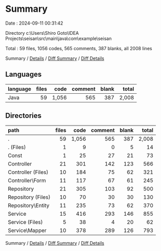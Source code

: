 # Summary

Date : 2024-09-11 00:31:42

Directory c:\\Users\\Shiro Goto\\IDEA Projects\\seisan\\src\\main\\java\\com\\example\\seisan

Total : 59 files,  1056 codes, 565 comments, 387 blanks, all 2008 lines

Summary / [Details](details.md) / [Diff Summary](diff.md) / [Diff Details](diff-details.md)

## Languages
| language | files | code | comment | blank | total |
| :--- | ---: | ---: | ---: | ---: | ---: |
| Java | 59 | 1,056 | 565 | 387 | 2,008 |

## Directories
| path | files | code | comment | blank | total |
| :--- | ---: | ---: | ---: | ---: | ---: |
| . | 59 | 1,056 | 565 | 387 | 2,008 |
| . (Files) | 1 | 9 | 0 | 5 | 14 |
| Const | 1 | 25 | 27 | 21 | 73 |
| Controller | 21 | 301 | 142 | 123 | 566 |
| Controller (Files) | 10 | 184 | 75 | 62 | 321 |
| Controller\\Form | 11 | 117 | 67 | 61 | 245 |
| Repository | 21 | 305 | 103 | 92 | 500 |
| Repository (Files) | 10 | 70 | 30 | 30 | 130 |
| Repository\\Entity | 11 | 235 | 73 | 62 | 370 |
| Service | 15 | 416 | 293 | 146 | 855 |
| Service (Files) | 5 | 38 | 4 | 20 | 62 |
| Service\\Mapper | 10 | 378 | 289 | 126 | 793 |

Summary / [Details](details.md) / [Diff Summary](diff.md) / [Diff Details](diff-details.md)